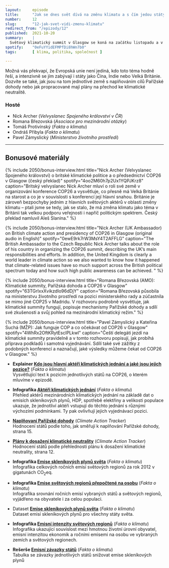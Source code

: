```yaml
---
layout:     episode
title:      "Jak se dnes svět dívá na změnu klimatu a s čím jedou státy na COP26 v Glasgow?"
number:     12
slug:       "12-jak-svet-vidi-zmenu-klimatu"
redirect_from: "/epizody/12"
published:  2021-10-20
summary:    |
  Světový klimatický summit v Glasgow se koná na začátku listopadu a v této  epizodě se zaměříme na to, jak se současný svět na změnu klimatu dívá – jak na jednotlivé státy dopadají její důsledky a co se s tím jednotlivé země pokoušejí dělat.
spotify:    "0eFuYYidEFMPfDi8hWn7b0"
tags:       [ klima, politika, společnost ]

---
```


Možná vás překvapí, že Evropská unie není jediná, kdo toto téma hodně řeší, a intenzivně se jím zabývají i státy jako Čína, Indie nebo Velká Británie. Dozvíte se také, jak jsou na tom jednotlivé země s naplňováním cílů Pařížské dohody nebo jak propracované mají plány na přechod ke klimatické neutralitě.

### Hosté

* Nick Archer (_Velvyslanec Spojeného království v ČR_)
* Romana Březovská (_Asociace pro mezinárodní otázky_)
* Tomáš Protivínský (_Fakta o klimatu_)
* Ondráš Přibyla (_Fakta o klimatu_)
* Pavel Zámyslický (_Ministerstvo životního prostředí_)

---

## Bonusové materiály

<div class="bonus-material" markdown="1">

{% include 2050/bonus-interview.html
  title="Nick Archer (Velvyslanec Spojeného království) o britské klimatické politice a o předsednictví COP26 v Glasgow (český překlad)"
  spotify="4oo2M60h7p2Ux1YQPJKrz8"
  caption="Britský velvyslanec Nick Archer mluví o roli své země v organizování konference COP26 a vysvětluje, co přesně má Velká Británie na starost a co je v souvislosti s konferencí její hlavní snahou. Británie je zároveň bezpochyby jedním z hlavních světových aktérů v oblasti změny klimatu – ptali jsme se tedy, jak se stalo, že má změna klimatu jako téma v Británii tak velkou podporu veřejnosti i napříč politickým spektrem. Český překlad namluvil Aleš Slanina."
%}

{% include 2050/bonus-interview.html
  title="Nick Archer (UK Ambassador) on British climate action and presidency of COP26 in Glasgow (original audio in English)"
  spotify="0ewE9rk7rW3MsY4T2AFFLG"
  caption="The British Ambassador to the Czech Republic Nick Archer talks about the role of his country in organizing the COP26 summit, describing the UK’s main responsibilities and efforts. In addition, the United Kingdom is clearly a world leader in climate action so we also wanted to know how it happened that climate-related issues have so much support across the British political spectrum today and how such high public awareness can be achieved. "
%}

{% include 2050/bonus-interview.html
  title="Romana Březovská (AMO): Klimatické summity, Pařížská dohoda a COP26 v Glasgow"
  spotify="63TGrIxxXvikzdIo96dDjY"
  caption="Romana Březovská působila na ministerstvu životního prostředí na pozici ministerského rady a zúčastnila se mimo jiné COP25 v Madridu. V rozhovoru podrobně vysvětluje, jak klimatické summity fungují, popisuje mechanismy Pařížské dohody a sdílí své zkušenosti a svůj pohled na mezinárodní klimatický režim."
%}

{% include 2050/bonus-interview.html
  title="Pavel Zámyslický a Kateřina Suchá (MŽP): Jak funguje COP a co očekávat od COP26 v Glasgow"
  spotify="4WhRx2OftKRytEscIPLkwl"
  caption="Čeští delegáti jezdí na klimatické summity pravidelně a v tomto rozhovoru popisují, jak probíhá příprava podkladů i samotná vyjednávání. Sdílí také své zážitky z podobných konferencí a naznačují, jaké výsledky můžeme čekat od COP26 v Glasgow."
%}

* **Explainer [Kdo jsou hlavní aktéři klimatických jednání a jaké jsou jejich pozice?](https://faktaoklimatu.cz/explainery/pozice-akteru-cop)** (_Fakta o klimatu_)  
  Vysvětlující text k pozicím jednotlivých států na COP26, o kterém mluvíme v epizodě.

* **Infografika [Aktéři klimatických jednání](https://faktaoklimatu.cz/infografiky/akteri-klimatickych-jednani)** (_Fakta o klimatu_)  
  Přehled aktérů mezinárodních klimatických jednání na základě dat o emisích skleníkových plynů, HDP, spotřebě elektřiny a velikosti populace ukazuje, že jednotliví aktéři vstupují do těchto jednání s různými výchozími podmínkami. Ty pak ovlivňují jejich vyjednávací pozici.

* **[Naplňovaní Pařížské dohody](https://climateactiontracker.org/documents/871/CAT_2021-09_Briefing_GlobalUpdate.pdf#page=15)** (_Climate Action Tracker_)  
  Hodnocení států podle toho, jak směřují k naplňování Pařížské dohody, strana 15.

* **[Plány k dosažení klimatické neutrality](https://climateactiontracker.org/documents/871/CAT_2021-09_Briefing_GlobalUpdate.pdf#page=12)** (_Climate Action Tracker_)  
  Hodnocení států podle přehlednosti plánu k dosažení klimatické neutrality, strana 12.

* **Infografika [Emise skleníkových plynů světa](https://faktaoklimatu.cz/infografiky/emise-svet)** (_Fakta o klimatu_)  
  Infografika celkových ročních emisí světových regionů za rok 2012 v gigatunách CO<sub>2</sub>eq.

* **Infografika [Emise světových regionů přepočtené na osobu](https://faktaoklimatu.cz/infografiky/emise-svet-na-osobu)** (_Fakta o klimatu_)  
  Infografika srovnání ročních emisí vybraných států a světových regionů, vyjádřeno na obyvatele i za celou populaci.

* Dataset **[Emise skleníkových plynů světa](https://faktaoklimatu.cz/datasety/emise-svet)** (_Fakta o klimatu_)  
  Dataset emisí skleníkových plynů pro všechny státy světa.

* **Infografika [Emisní intenzity světových regionů](https://faktaoklimatu.cz/infografiky/emisni-intenzity)** (_Fakta o klimatu_)  
  Infografika ukazující souvislost mezi hmotnou životní úrovní obyvatel, emisní intenzitou ekonomik a ročními emisemi na osobu ve vybraných zemích a světových regionech.

* **Rešerše [Emisní závazky států](https://faktaoklimatu.cz/studie/2021-reserse-zavazky-statu)** (_Fakta o klimatu_)  
  Tabulka se závazky jednotlivých států snižovat emise skleníkových plynů

</div>
